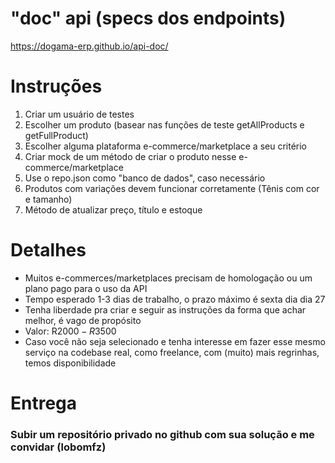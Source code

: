 # "doc" api (specs dos endpoints)

https://dogama-erp.github.io/api-doc/

# Instruções

1. Criar um usuário de testes
2. Escolher um produto (basear nas funções de teste getAllProducts e getFullProduct)
3. Escolher alguma plataforma e-commerce/marketplace a seu critério
4. Criar mock de um método de criar o produto nesse e-commerce/marketplace
5. Use o repo.json como "banco de dados", caso necessário
6. Produtos com variações devem funcionar corretamente (Tênis com cor e tamanho)
7. Método de atualizar preço, título e estoque

# Detalhes

- Muitos e-commerces/marketplaces precisam de homologação ou um plano pago para o uso da API
- Tempo esperado 1-3 dias de trabalho, o prazo máximo é sexta dia dia 27
- Tenha liberdade pra criar e seguir as instruções da forma que achar melhor, é vago de propósito
- Valor: R$2000-R$3500
- Caso você não seja selecionado e tenha interesse em fazer esse mesmo serviço na codebase real, como freelance, com (muito) mais regrinhas, temos disponibilidade

# Entrega

### Subir um repositório privado no github com sua solução e me convidar (lobomfz)
